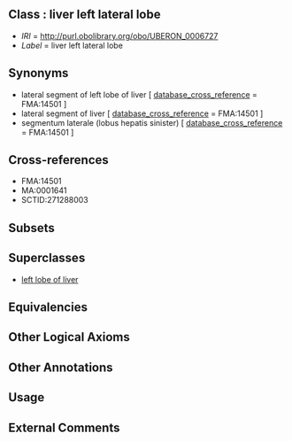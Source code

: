 
## Class : liver left lateral lobe

 * *IRI* = http://purl.obolibrary.org/obo/UBERON_0006727
 * *Label* = liver left lateral lobe

## Synonyms

 * lateral segment of left lobe of liver [ [database_cross_reference](../../ef/oboInOwl#hasDbXref.md) = FMA:14501 ]
 * lateral segment of liver [ [database_cross_reference](../../ef/oboInOwl#hasDbXref.md) = FMA:14501 ]
 * segmentum laterale (lobus hepatis sinister) [ [database_cross_reference](../../ef/oboInOwl#hasDbXref.md) = FMA:14501 ]

## Cross-references

 * FMA:14501
 * MA:0001641
 * SCTID:271288003

## Subsets


## Superclasses

 * [left lobe of liver](../../UBERON/15/UBERON_0001115.md)

## Equivalencies


## Other Logical Axioms


## Other Annotations


## Usage


## External Comments

